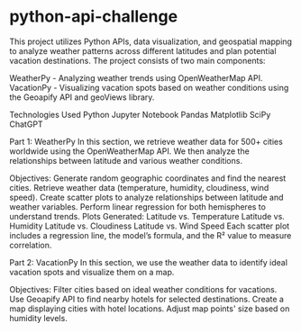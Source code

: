 # python-api-challenge

This project utilizes Python APIs, data visualization, and geospatial mapping to analyze weather patterns across different latitudes and plan potential vacation destinations. The project consists of two main components:

WeatherPy - Analyzing weather trends using OpenWeatherMap API.
VacationPy - Visualizing vacation spots based on weather conditions using the Geoapify API and geoViews library.

Technologies Used
Python
Jupyter Notebook
Pandas
Matplotlib
SciPy
ChatGPT

Part 1: WeatherPy
In this section, we retrieve weather data for 500+ cities worldwide using the OpenWeatherMap API. We then analyze the relationships between latitude and various weather conditions.

Objectives:
Generate random geographic coordinates and find the nearest cities.
Retrieve weather data (temperature, humidity, cloudiness, wind speed).
Create scatter plots to analyze relationships between latitude and weather variables.
Perform linear regression for both hemispheres to understand trends.
Plots Generated:
Latitude vs. Temperature
Latitude vs. Humidity
Latitude vs. Cloudiness
Latitude vs. Wind Speed
Each scatter plot includes a regression line, the model’s formula, and the R² value to measure correlation.

Part 2: VacationPy
In this section, we use the weather data to identify ideal vacation spots and visualize them on a map.

Objectives:
Filter cities based on ideal weather conditions for vacations.
Use Geoapify API to find nearby hotels for selected destinations.
Create a map displaying cities with hotel locations.
Adjust map points' size based on humidity levels.
